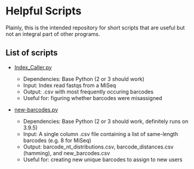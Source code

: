 Helpful Scripts
================================================================================
Plainly, this is the intended repository for short scripts that are useful but not an integral part of other programs.

List of scripts
--------------------------------------------------------------------------------
* [Index_Caller.py](Index_Caller.py)
  * Dependencies: Base Python (2 or 3 should work)
  * Input: Index read fastqs from a MiSeq
  * Output: .csv with most frequently occuring barcodes
  * Useful for: figuring whether barcodes were misassigned

* [new-barcodes.py](Index_Caller.py)
  * Dependencies: Base Python (2 or 3 should work, definitely runs on 3.9.5)
  * Input: A single column .csv file containing a list of same-length barcodes (e.g. 8 for MiSeq)
  * Output: barcode_nt_distributions.csv, barcode_distances.csv (hamming), and new_barcodes.csv
  * Useful for: creating new unique barcodes to assign to new users
